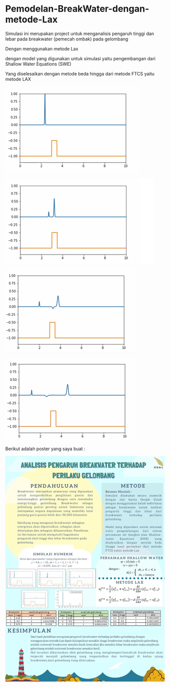 # Pemodelan-BreakWater-dengan-metode-Lax
Simulasi ini merupakan project untuk menganalisis pengaruh tinggi dan lebar pada breakwater (pemecah ombak) pada gelombang

Dengan menggunakan metode Lax 
 
dengan model yang digunakan untuk simulasi yaitu pengembangan dari Shallow Water Equations (SWE) 

Yang diselesaikan dengan metode beda hingga dari metode FTCS yaitu metode LAX


![](foto/Gelombang_awal.png)

![](foto/Gelombang_menabrak_breakwater1.png)

![](foto/Gelombang_menabrak_breakwater2.png)

![](foto/Gelombang_setelah_menabrak_breakwater1.png)

Berikut adalah poster yang saya buat : 

![](foto/poster1.png)
